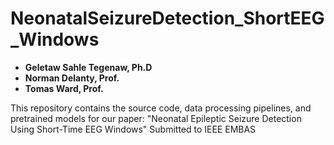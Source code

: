 # NeonatalSeizureDetection_ShortEEG_Windows
- **Geletaw Sahle Tegenaw, Ph.D**
- **Norman Delanty, Prof.**
- **Tomas Ward, Prof.**

This repository contains the source code, data processing pipelines, and pretrained models for our paper:  "Neonatal Epileptic Seizure Detection Using Short-Time EEG Windows" Submitted to IEEE EMBAS


